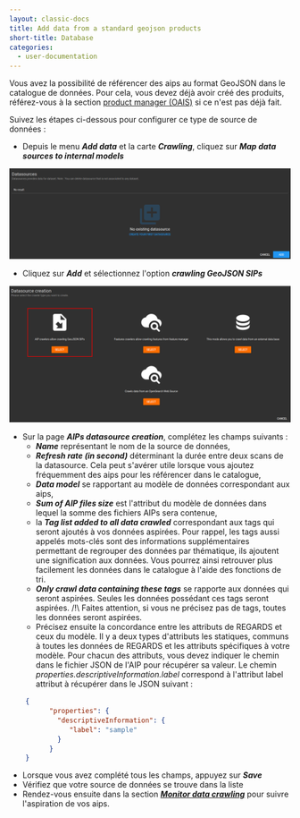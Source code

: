 ```yaml
---
layout: classic-docs
title: Add data from a standard geojson products
short-title: Database
categories:
  - user-documentation
---
```


Vous avez la possibilité de référencer des aips au format GeoJSON dans le catalogue de données.
Pour cela, vous devez déjà avoir créé des produits, référez-vous à la section [product manager (OAIS)](/user-documentation/admin/ingest/introduction-ingest) si ce n'est pas déjà fait.

Suivez les étapes ci-dessous pour configurer ce type de source de données :
- Depuis le menu ***Add data*** et la carte ***Crawling***, cliquez sur ***Map data sources to internal models***

<div align="center">
    <img src="/assets/images/user-documentation/admin/crawler/crawler-add-datasource.png" alt="add datasource" width="800"> 
</div>

- Cliquez sur ***Add*** et sélectionnez l'option ***crawling GeoJSON SIPs***

<div align="center">
    <img src="/assets/images/user-documentation/admin/crawler/crawler-add-datasource-aips.png" alt="aips" width="800"> 
</div>

- Sur la page ***AIPs datasource creation***, complétez les champs suivants :
   - ***Name*** représentant le nom de la source de données,
   - ***Refresh rate (in second)*** déterminant la durée entre deux scans de la datasource. Cela peut s'avérer utile lorsque vous ajoutez fréquemment des aips pour les référencer dans le catalogue,
   - ***Data model*** se rapportant au modèle de données correspondant aux aips,
   - ***Sum of AIP files size*** est l'attribut du modèle de données dans lequel la somme des fichiers AIPs sera contenue,
   - la ***Tag list added to all data crawled*** correspondant aux tags qui seront ajoutés à vos données aspirées. Pour rappel, les tags aussi appelés mots-clés sont des informations supplémentaires permettant de regrouper des données par thématique, ils ajoutent une signification aux données. Vous pourrez ainsi retrouver plus facilement les données dans le catalogue à l'aide des fonctions de tri.
   - ***Only crawl data containing these tags*** se rapporte aux données qui seront aspirées. Seules les données possédant ces tags seront aspirées. /!\ Faites attention, si vous ne précisez pas de tags, toutes les données seront aspirées.
   - Précisez ensuite la concordance entre les attributs de REGARDS et ceux du modèle. Il y a deux types d'attributs les statiques, communs à toutes les données de REGARDS et les attributs spécifiques à votre modèle. Pour chacun des attributs, vous devez indiquer le chemin dans le fichier JSON de l'AIP pour récupérer sa valeur.
 Le chemin *properties.descriptiveInformation.label* correspond à l'attribut label attribut à récupérer dans le JSON suivant :
```json
    {
          "properties": {
            "descriptiveInformation": {
               "label": "sample"       
            }
          }
    }
```
- Lorsque vous avez complété tous les champs, appuyez sur ***Save***
- Vérifiez que votre source de données se trouve dans la liste
- Rendez-vous ensuite dans la section ***[Monitor data crawling](/user-documentation/admin/dataprovider/monitor-crawling)*** pour suivre l'aspiration de vos aips.